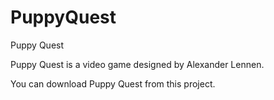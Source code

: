 # PuppyQuest
Puppy Quest

Puppy Quest is a video game designed by Alexander Lennen.

You can download Puppy Quest from this project.
